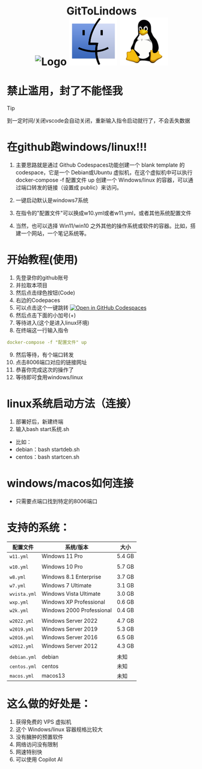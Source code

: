 <h1 align="center">GitToLindows<br />
<div align="center">
<img src="https://github.com/dockur/windows/raw/master/.github/logo.png" title="Logo" style="max-width:100%;" width="128" />
<img src="https://github.com/dockur/macos/raw/master/.github/logo.png" title="Logo" style="max-width:100%;" width="128" />
<img src="https://raw.githubusercontent.com/github/explore/eb40fa94e4b686db568094600bb30065acce30c3/topics/linux/linux.png?size=48" title="Logo" style="max-width:100%;" width="128" />
</div>

# 禁止滥用，封了不能怪我
> [!TIP]
> 到一定时间/关闭vscode会自动关闭，重新输入指令启动就行了，不会丢失数据

# 在github跑windows/linux!!!

1. 主要思路就是通过 Github Codespaces功能创建一个 blank template 的 codespace，它是一个 Debian或Ubuntu 虚拟机，在这个虚拟机中可以执行 docker-compose -f 配置文件 up 创建一个 Windows/linux 的容器，可以通过端口转发的链接（设置成 public）来访问。

2. 一键启动默认是windows7系统

3. 在指令的"配置文件"可以换成w10.yml或者w11.yml，或者其他系统配置文件

4. 当然，也可以选择 Win11/win10 之外其他的操作系统或软件的容器。比如，搭建一个网站，一个笔记系统等。

# 开始教程(使用)
1. 先登录你的github账号
2. 并拉取本项目
3. 然后点击绿色按钮(Code)
4. 右边的Codepaces
5. 可以点击这个一键跳转
[![Open in GitHub Codespaces](https://github.com/codespaces/badge.svg)](https://codespaces.new/MOMOTAG123/GitToLindows?quickstart=1)
6. 然后点击下面的小加号(+)
7. 等待进入(这个是进入linux环境)
8. 在终端这一行输入指令
```yaml
docker-compose -f "配置文件" up
```
9. 然后等待，有个端口转发
10. 点击8006端口对应的链接网址
11. 恭喜你完成这次的操作了
12. 等待即可食用windows/linux

# linux系统启动方法（连接）
1. 部署好后，新建终端
2. 输入bash start系统.sh
- 比如：
- debian：bash startdeb.sh
- centos：bash startcen.sh

# windows/macos如何连接
- 只需要点端口找到特定的8006端口

# 支持的系统：
  
  | **配置文件** | **系统/版本**            | **大小** |
  |---|---|---|
  | `w11.yml`   | Windows 11 Pro            | 5.4 GB   |
  ||||
  | `w10.yml`   | Windows 10 Pro            | 5.7 GB   |
  ||||
  | `w8.yml`   | Windows 8.1 Enterprise    | 3.7 GB   |
  | `w7.yml`   | Windows 7 Ultimate        | 3.1 GB   |
  | `wvista.yml`   | Windows Vista Ultimate    | 3.0 GB   |
  | `wxp.yml`   | Windows XP Professional   | 0.6 GB   |
  | `w2k.yml`   | Windows 2000 Professional | 0.4 GB   | 
  ||||  
  | `w2022.yml` | Windows Server 2022       | 4.7 GB   |
  | `w2019.yml` | Windows Server 2019       | 5.3 GB   |
  | `w2016.yml` | Windows Server 2016       | 6.5 GB   |
  | `w2012.yml` | Windows Server 2012       | 4.3 GB   |
  |||| 
  | `debian.yml` | debian       | 未知   |
  | `centos.yml` | centos       | 未知   |
  | `macos.yml` | macos13       | 未知   |

# 这么做的好处是：
1. 获得免费的 VPS 虚拟机
2. 这个 Windows/linux  容器规格比较大
3. 没有臃肿的预置软件
4. 网络访问没有限制
5. 网速特别快
6. 可以使用 Copilot AI

